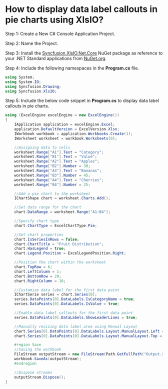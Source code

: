 # How to display data label callouts in pie charts using XlsIO?

Step 1: Create a New C# Console Application Project.

Step 2: Name the Project.

Step 3: Install the [Syncfusion.XlsIO.Net.Core](https://www.nuget.org/packages/Syncfusion.XlsIO.Net.Core) NuGet package as reference to your .NET Standard applications from [NuGet.org](https://www.nuget.org).

Step 4: Include the following namespaces in the **Program.cs** file.

```csharp
using System;
using System.IO;
using Syncfusion.Drawing;
using Syncfusion.XlsIO;
```

Step 5: Include the below code snippet in **Program.cs** to display data label callouts in pie charts.
```csharp
using (ExcelEngine excelEngine = new ExcelEngine())
{
    IApplication application = excelEngine.Excel;
    application.DefaultVersion = ExcelVersion.Xlsx;
    IWorkbook workbook = application.Workbooks.Create(1);
    IWorksheet worksheet = workbook.Worksheets[0];

    //Assigning data to cells
    worksheet.Range["A1"].Text = "Category";
    worksheet.Range["B1"].Text = "Value";
    worksheet.Range["A2"].Text = "Apples";
    worksheet.Range["B2"].Number = 30;
    worksheet.Range["A3"].Text = "Bananas";
    worksheet.Range["B3"].Number = 45;
    worksheet.Range["A4"].Text = "Cherries";
    worksheet.Range["B4"].Number = 25;

    //Add a pie chart to the worksheet
    IChartShape chart = worksheet.Charts.Add();

    //Set data range for the chart
    chart.DataRange = worksheet.Range["A1:B4"];

    //Specify chart type
    chart.ChartType = ExcelChartType.Pie;

    //Set chart properties
    chart.IsSeriesInRows = false;
    chart.ChartTitle = "Fruit Distribution";
    chart.HasLegend = true;
    chart.Legend.Position = ExcelLegendPosition.Right;

    //Position the chart within the worksheet
    chart.TopRow = 6;
    chart.LeftColumn = 1;
    chart.BottomRow = 20;
    chart.RightColumn = 10;

    //Customize data label for the first data point
    IChartSerie series = chart.Series[0];                      
    series.DataPoints[0].DataLabels.IsCategoryName = true;
    series.DataPoints[0].DataLabels.IsValue = true;

    //Enable data label callouts for the first data point
    series.DataPoints[0].DataLabels.ShowLeaderLines = true;

    //Manually resizing data label area using Manual Layout
    chart.Series[0].DataPoints[0].DataLabels.Layout.ManualLayout.Left = 0.09;
    chart.Series[0].DataPoints[0].DataLabels.Layout.ManualLayout.Top = 0.01;

    #region Save
    //Saving the workbook
    FileStream outputStream = new FileStream(Path.GetFullPath("Output.xlsx"), FileMode.Create, FileAccess.Write);
    workbook.SaveAs(outputStream);
    #endregion

    //Dispose streams
    outputStream.Dispose();
}
```